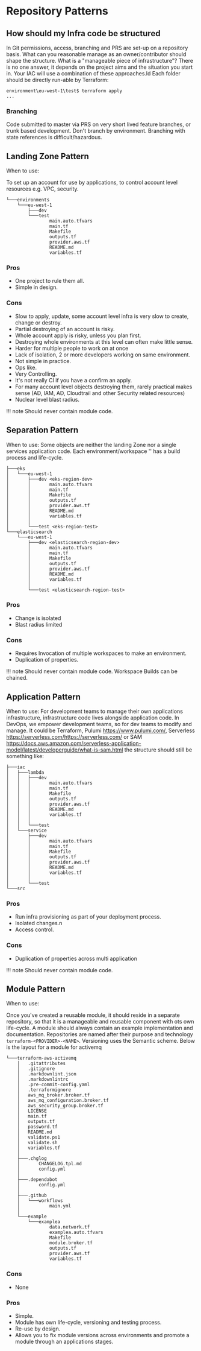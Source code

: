 # Repository Patterns

## How should my Infra code be structured

In Git permissions, access, branching and PRS are set-up on a repository basis.
What can you reasonable manage as an owner/contributor should shape the structure.
What is a "manageable piece of infrastructure"?
There is no one answer, it depends on the project aims and the situation you start in. Your IAC will use a combination of these approaches.ld
Each folder should be directly run-able by Terraform:

```cli
environment\eu-west-1\test$ terraform apply
...
```

### Branching

Code submitted to master via PRS on very short lived feature branches, or trunk based development. Don't branch by environment. Branching with state references is difficult/hazardous.

## Landing Zone Pattern

When to use:

To set up an account for use by applications, to control account level resources e.g. VPC, security.

```tree
└───environments
    └───eu-west-1
        ├───dev
        └───test
                main.auto.tfvars
                main.tf
                Makefile
                outputs.tf
                provider.aws.tf
                README.md
                variables.tf
```

### Pros

- One project to rule them all.
- Simple in design.

### Cons

- Slow to apply, update, some account level infra is very slow to create, change or destroy.
- Partial destroying of an account is risky.
- Whole account apply is risky, unless you plan first.
- Destroying whole environments at this level can often make little sense.
- Harder for multiple people to work on at once
- Lack of isolation, 2 or more developers working on same environment.
- Not simple in practice.
- Ops like.
- Very Controlling.
- It's not really CI if you have a confirm an apply.
- For many account level objects destroying them, rarely practical makes sense  (AD, IAM, AD, Cloudtrail and other Security related resources)
- Nuclear level blast radius.
  
!!! note
    Should never contain module code.

## Separation Pattern

When to use:
Some objects are neither the landing Zone nor a single services application code.
Each environment/workspace '<name>' has a build process and life-cycle.

```tree
├───eks
│   └───eu-west-1
│       ├───dev <eks-region-dev>
│       │       main.auto.tfvars
│       │       main.tf
│       │       Makefile
│       │       outputs.tf
│       │       provider.aws.tf
│       │       README.md
│       │       variables.tf
│       │
│       └───test <eks-region-test>
└───elasticsearch
    └───eu-west-1
        ├───dev <elasticsearch-region-dev>
        │       main.auto.tfvars
        │       main.tf
        │       Makefile
        │       outputs.tf
        │       provider.aws.tf
        │       README.md
        │       variables.tf
        │
        └───test <elasticsearch-region-test>

```

### Pros

- Change is isolated
- Blast radius limited

### Cons

- Requires Invocation of multiple workspaces to make an environment.
- Duplication of properties.

!!! note
    Should never contain module code.
    Workspace Builds can be chained.

## Application Pattern

When to use:
For development teams to manage their own applications infrastructure, infrastructure code lives alongside application code.
In DevOps, we empower development teams, so for dev teams to modify and manage.
It could be Terraform, Pulumi <https://www.pulumi.com/>, Serverless <https://serverless.com/https://serverless.com/> or SAM <https://docs.aws.amazon.com/serverless-application-model/latest/developerguide/what-is-sam.html> the structure should still be something like:

```tree
├───iac
│   ├───lambda
│   │   ├───dev
│   │   │       main.auto.tfvars
│   │   │       main.tf
│   │   │       Makefile
│   │   │       outputs.tf
│   │   │       provider.aws.tf
│   │   │       README.md
│   │   │       variables.tf
│   │   │
│   │   └───test
│   └───service
│       ├───dev
│       │       main.auto.tfvars
│       │       main.tf
│       │       Makefile
│       │       outputs.tf
│       │       provider.aws.tf
│       │       README.md
│       │       variables.tf
│       │
│       └───test
└───src
```

### Pros

- Run infra provisioning as part of your deployment process.
- Isolated changes.n
- Access control.

### Cons

- Duplication of properties across multi application

!!! note
    Should never contain module code.

## Module Pattern

When to use:

Once you've created a reusable module, it should reside in a separate repository, so that it is a manageable and reusable component with ots own life-cycle.
A module should always contain an example implementation and documentation. Repositories are named after their purpose and technology `terraform-<PROVIDER>-<NAME>`.
Versioning uses the Semantic scheme.
Below is the layout for a module for activemq

```tree
└───terraform-aws-activemq
    │   .gitattributes
    │   .gitignore
    │   .markdownlint.json
    │   .markdownlintrc
    │   .pre-commit-config.yaml
    │   .terraformignore
    │   aws_mq_broker.broker.tf
    │   aws_mq_configuration.broker.tf
    │   aws_security_group.broker.tf
    │   LICENSE
    │   main.tf
    │   outputs.tf
    │   password.tf
    │   README.md
    │   validate.ps1
    │   validate.sh
    │   variables.tf
    │   
    ├───.chglog
    │       CHANGELOG.tpl.md
    │       config.yml
    │       
    ├───.dependabot
    │       config.yml
    │       
    ├───.github
    │   └───workflows
    │           main.yml
    │           
    └───example
        └───examplea
                data.network.tf
                examplea.auto.tfvars
                Makefile
                module.broker.tf
                outputs.tf
                provider.aws.tf
                variables.tf
```

### Cons

- None

### Pros

- Simple.
- Module has own life-cycle, versioning and testing process.
- Re-use by design.
- Allows you to fix module versions across environments and promote a module through an applications stages.
